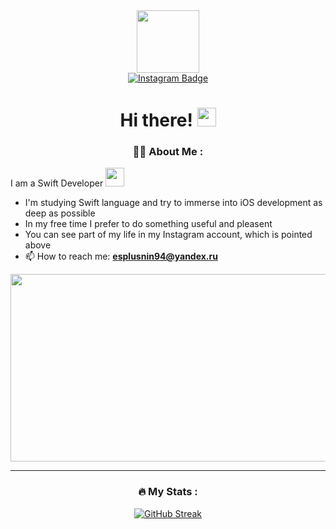 <div id="header" align="center">
  <img src="https://media.giphy.com/media/06vbLCWUQcDKGFVjPt/giphy.gif" width="100"/>

<div id="badges">
  <a href="https://instagram.com/esplusnin?igshid=MjEwN2IyYWYwYw==">
 <img src="https://img.shields.io/badge/instagram-red?logo=instagram&logoColor=white&style=for-the-badge" alt="Instagram Badge"/>
    </a>
</div>
<img src="https://komarev.com/ghpvc/?username=esplusnin&style=plastic&color=blue" alt=""/>
<h1>
  Hi there!
  <img src="https://media.giphy.com/media/hvRJCLFzcasrR4ia7z/giphy.gif" width="30px"/>
</h1>


### :man_technologist: About Me :
</div>

I am a Swift Developer <img src="https://media.giphy.com/media/WUlplcMpOCEmTGBtBW/giphy.gif" width="30">
- I'm studying Swift language and try to immerse into iOS development as deep as possible
- In my free time I prefer to do something useful and pleasent
- You can see part of my life in my Instagram account, which is pointed above
- :mailbox: How to reach me: **esplusnin94@yandex.ru**

<div align="center">
<img src="https://media.giphy.com/media/MC6eSuC3yypCU/giphy.gif" width="600" height="300"/>

---
### :fire: My Stats :
[![GitHub Streak](http://github-readme-streak-stats.herokuapp.com?user=esplusnin&theme=dark&background=000000)](https://git.io/streak-stats)
</div>
